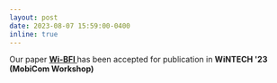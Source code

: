 ```yaml
---
layout: post
date: 2023-08-07 15:59:00-0400
inline: true
---
```


Our paper <strong>  <a class="news-title" href="/assets/pdf/Wi-BFI.pdf">Wi-BFI </a>  </strong> has been accepted for publication in <strong> WiNTECH '23 (MobiCom Workshop)</strong>
